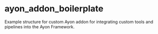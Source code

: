 # ayon_addon_boilerplate
Example structure for custom Ayon addon for integrating custom tools and pipelines into the Ayon Framework.
